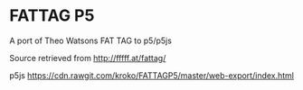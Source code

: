 FATTAG P5
========

A port of Theo Watsons FAT TAG to p5/p5js

Source retrieved from http://fffff.at/fattag/

p5js https://cdn.rawgit.com/kroko/FATTAGP5/master/web-export/index.html
